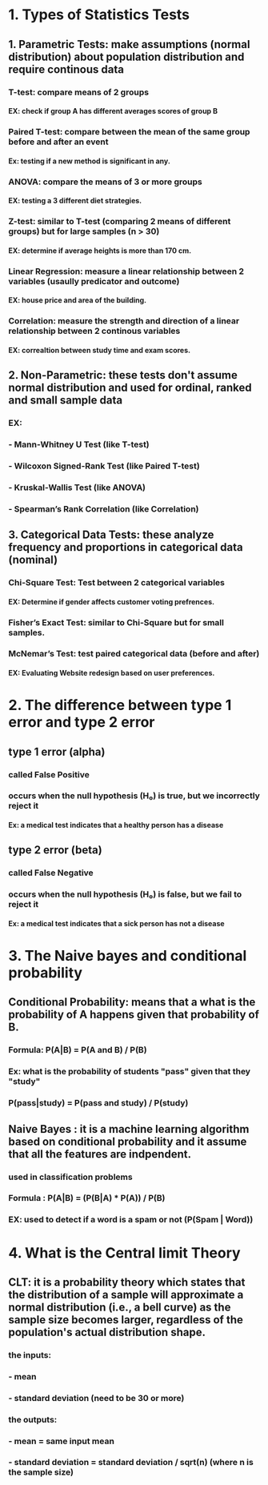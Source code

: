 # 1. Types of Statistics Tests

## 1. Parametric Tests: make assumptions (normal distribution) about population distribution and require continous data
### T-test: compare means of 2 groups
#### EX: check if group A has **different averages** scores of group B

### Paired T-test: compare between the mean of the same group **before and after** an event
#### Ex: testing if a new method is significant in any.

### ANOVA: compare the means of 3 or more groups
#### EX: testing a 3 different diet strategies.

### Z-test: similar to T-test (comparing 2 means of different groups) but for large samples (n > 30)
#### EX: determine if average heights is more than 170 cm.

### Linear Regression: measure a linear relationship between 2 variables (usaully predicator and outcome)
#### EX: house price and area of the building.

### Correlation: measure the strength and direction of a linear relationship between 2 continous variables 
#### EX: correaltion between study time and exam scores.

## 2. Non-Parametric: these tests don't assume normal distribution and used for ordinal, ranked and small sample data
### EX: 
### - Mann-Whitney U Test (like T-test)
### - Wilcoxon Signed-Rank Test (like Paired T-test)
### - Kruskal-Wallis Test (like ANOVA)
### - Spearman’s Rank Correlation (like Correlation)

## 3. Categorical Data Tests: these analyze frequency and proportions in categorical data (nominal)
### Chi-Square Test: Test between 2 categorical variables
#### EX: Determine if gender affects customer voting prefrences.

### Fisher’s Exact Test: similar to Chi-Square but for small samples.

### McNemar’s Test: test paired categorical data (before and after)
#### EX: Evaluating Website redesign based on user preferences.

# 2. The difference between type 1 error and type 2 error
## type 1 error (alpha)
### called False Positive 
### occurs when the null hypothesis (H₀) is true, but we incorrectly reject it
#### Ex: a medical test indicates that a healthy person has a disease


## type 2 error (beta)
### called False Negative 
### occurs when the null hypothesis (H₀) is false, but we fail to reject it
#### Ex: a medical test indicates that a sick person has not a disease


# 3. The Naive bayes and conditional probability
## Conditional Probability: means that a what is the probability of A happens given that probability of B.
### Formula: P(A|B) = P(A and B) / P(B)
### Ex: what is the probability of students "pass" given that they "study"
### P(pass|study) = P(pass and study) / P(study)

## Naive Bayes : it is a machine learning algorithm based on conditional probability and it assume that all the features are indpendent.
### used in classification problems
### Formula : P(A|B) = (P(B|A) * P(A)) / P(B)
### EX: used to detect if a word is a spam or not (P(Spam | Word))

# 4. What is the Central limit Theory
## CLT: it is a probability theory which states that the distribution of a sample will approximate a normal distribution (i.e., a bell curve) as the sample size becomes larger, regardless of the population's actual distribution shape.
### the inputs:
### - mean
### - standard deviation (need to be 30 or more)

### the outputs:
### - mean = same input mean
### - standard deviation = standard deviation / sqrt(n) (where n is the sample size)

